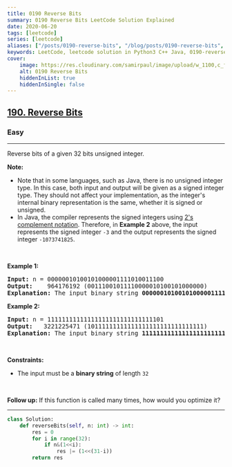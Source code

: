 ```yaml
---
title: 0190 Reverse Bits
summary: 0190 Reverse Bits LeetCode Solution Explained
date: 2020-06-20
tags: [leetcode]
series: [leetcode]
aliases: ["/posts/0190-reverse-bits", "/blog/posts/0190-reverse-bits", "/0190-reverse-bits"]
keywords: LeetCode, leetcode solution in Python3 C++ Java, 0190-reverse-bits solution
cover:
    image: https://res.cloudinary.com/samirpaul/image/upload/w_1100,c_fit,co_rgb:FFFFFF,l_text:Arial_70_bold:0190 Reverse Bits/problem-solving.webp
    alt: 0190 Reverse Bits
    hiddenInList: true
    hiddenInSingle: false
---
```



<h2><a href="https://leetcode.com/problems/reverse-bits/">190. Reverse Bits</a></h2><h3>Easy</h3><hr><div><p>Reverse bits of a given 32 bits unsigned integer.</p>

<p><strong>Note:</strong></p>

<ul>
	<li>Note that in some languages, such as Java, there is no unsigned integer type. In this case, both input and output will be given as a signed integer type. They should not affect your implementation, as the integer's internal binary representation is the same, whether it is signed or unsigned.</li>
	<li>In Java, the compiler represents the signed integers using <a href="https://en.wikipedia.org/wiki/Two%27s_complement" target="_blank">2's complement notation</a>. Therefore, in <strong class="example">Example 2</strong> above, the input represents the signed integer <code>-3</code> and the output represents the signed integer <code>-1073741825</code>.</li>
</ul>

<p>&nbsp;</p>
<p><strong class="example">Example 1:</strong></p>

<pre><strong>Input:</strong> n = 00000010100101000001111010011100
<strong>Output:</strong>    964176192 (00111001011110000010100101000000)
<strong>Explanation: </strong>The input binary string <strong>00000010100101000001111010011100</strong> represents the unsigned integer 43261596, so return 964176192 which its binary representation is <strong>00111001011110000010100101000000</strong>.
</pre>

<p><strong class="example">Example 2:</strong></p>

<pre><strong>Input:</strong> n = 11111111111111111111111111111101
<strong>Output:</strong>   3221225471 (10111111111111111111111111111111)
<strong>Explanation: </strong>The input binary string <strong>11111111111111111111111111111101</strong> represents the unsigned integer 4294967293, so return 3221225471 which its binary representation is <strong>10111111111111111111111111111111</strong>.
</pre>

<p>&nbsp;</p>
<p><strong>Constraints:</strong></p>

<ul>
	<li>The input must be a <strong>binary string</strong> of length <code>32</code></li>
</ul>

<p>&nbsp;</p>
<p><strong>Follow up:</strong> If this function is called many times, how would you optimize it?</p>
</div>

---




```python
class Solution:
    def reverseBits(self, n: int) -> int:
        res = 0
        for i in range(32):
            if n&(1<<i):
                res |= (1<<(31-i))
        return res
```
